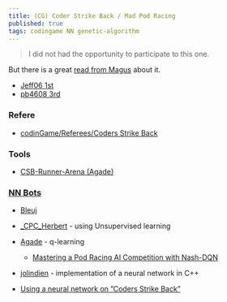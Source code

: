 ```yaml
---
title: (CG) Coder Strike Back / Mad Pod Racing
published: true
tags: codingame NN genetic-algorithm
---
```

> I did not had the opportunity to participate to this one.

But there is a great [read from Magus](http://files.magusgeek.com/csb/csb_en.html) about it.

- [Jeff06 1st](https://www.codingame.com/blog/genetic-algorithms-coders-strike-back-game/)
- [pb4608 3rd](https://www.codingame.com/blog/coders-strike-back-pb4608s-ai-rank-3rd/)

### Refere
- [codinGame/Referees/Coders Strike Back](https://github.com/SpiritusSancti5/codinGame/tree/master/Referees/Coders%20Strike%20Back)

### Tools
- [CSB-Runner-Arena (Agade)](https://github.com/Agade09/CSB-Runner-Arena)

### [NN Bots](https://www.codingame.com/forum/t/neural-network-ressources/1667/32)
- [Bleuj](https://forum.codingame.com/t/neural-network-ressources/1667/7)
- [_CPC_Herbert](https://www.codingame.com/forum/t/neural-network-ressources/1667/9) - using Unsupervised learning 
- [Agade](https://forum.codingame.com/t/neural-network-ressources/1667/19) - q-learning
	- [Mastering a Pod Racing AI Competition with Nash-DQN](https://github.com/pb4git/Nash-DQN-CSB-Article)
    
- [jolindien](https://forum.codingame.com/t/neural-network-ressources/1667/45) - implementation of a neural network in C++

- [Using a neural network on ”Coders Strike Back”](https://www.docdroid.net/NgvoYFR/csb-nn-slides-pdf)
